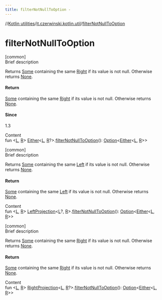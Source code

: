 ```yaml
---
title: filterNotNullToOption -
---
```

//[Kotlin utilities](../index.html)/[it.czerwinski.kotlin.util](index.html)/[filterNotNullToOption](filter-not-null-to-option.html)



# filterNotNullToOption  
[common]  
Brief description  


Returns [Some](-some/index.html) containing the same [Right](-right/index.html) if its value is not null. Otherwise returns [None](-none/index.html).



#### Return  


[Some](-some/index.html) containing the same [Right](-right/index.html) if its value is not null. Otherwise returns [None](-none/index.html).



#### Since  


1.3

  
Content  
fun <[L](filter-not-null-to-option.html), [R](filter-not-null-to-option.html)> [Either](-either/index.html)<[L](filter-not-null-to-option.html), [R](filter-not-null-to-option.html)?>.[filterNotNullToOption](filter-not-null-to-option.html)(): [Option](-option/index.html)<[Either](-either/index.html)<[L](filter-not-null-to-option.html), [R](filter-not-null-to-option.html)>>  


[common]  
Brief description  


Returns [Some](-some/index.html) containing the same [Left](-left/index.html) if its value is not null. Otherwise returns [None](-none/index.html).



#### Return  


[Some](-some/index.html) containing the same [Left](-left/index.html) if its value is not null. Otherwise returns [None](-none/index.html).

  
Content  
fun <[L](filter-not-null-to-option.html), [R](filter-not-null-to-option.html)> [LeftProjection](-left-projection/index.html)<[L](filter-not-null-to-option.html)?, [R](filter-not-null-to-option.html)>.[filterNotNullToOption](filter-not-null-to-option.html)(): [Option](-option/index.html)<[Either](-either/index.html)<[L](filter-not-null-to-option.html), [R](filter-not-null-to-option.html)>>  


[common]  
Brief description  


Returns [Some](-some/index.html) containing the same [Right](-right/index.html) if its value is not null. Otherwise returns [None](-none/index.html).



#### Return  


[Some](-some/index.html) containing the same [Right](-right/index.html) if its value is not null. Otherwise returns [None](-none/index.html).

  
Content  
fun <[L](filter-not-null-to-option.html), [R](filter-not-null-to-option.html)> [RightProjection](-right-projection/index.html)<[L](filter-not-null-to-option.html), [R](filter-not-null-to-option.html)?>.[filterNotNullToOption](filter-not-null-to-option.html)(): [Option](-option/index.html)<[Either](-either/index.html)<[L](filter-not-null-to-option.html), [R](filter-not-null-to-option.html)>>  



